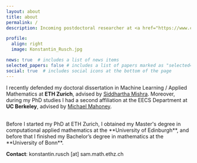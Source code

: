 ```yaml
---
layout: about
title: about
permalink: /
description: Incoming postdoctoral researcher at <a href="https://www.csail.mit.edu/">CSAIL, MIT</a>.

profile:
  align: right
  image: Konstantin_Rusch.jpg

news: true  # includes a list of news items
selected_papers: false # includes a list of papers marked as "selected={true}"
social: true  # includes social icons at the bottom of the page
---
```


I recently defended my doctoral dissertation in Machine Learning / Applied Mathematics at **ETH Zurich**, advised by <a href="https://math.ethz.ch/sam/the-institute/people/siddhartha-mishra.html">Siddhartha Mishra</a>. 
Moreover, during my PhD studies I had a second affiliation at the EECS Department at **UC Berkeley**, advised by <a href="https://www.stat.berkeley.edu/~mmahoney/">Michael Mahoney</a>.

<br>
Before I started my PhD at ETH Zurich, I obtained my Master's degree in computational applied mathematics at the
**University of Edinburgh**, and before that I finished my Bachelor’s degree in mathematics at the **University of Bonn**. 

<p><strong>Contact</strong>:  <span>konstantin.rusch [at] sam.math.ethz.ch</span></p>
<br>

